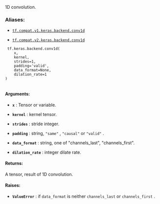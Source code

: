 1D convolution.



### Aliases:

- [ `tf.compat.v1.keras.backend.conv1d` ](/api_docs/python/tf/keras/backend/conv1d)

- [ `tf.compat.v2.keras.backend.conv1d` ](/api_docs/python/tf/keras/backend/conv1d)



```
 tf.keras.backend.conv1d(
    x,
    kernel,
    strides=1,
    padding='valid',
    data_format=None,
    dilation_rate=1
)
 
```



#### Arguments:

- **`x`** : Tensor or variable.

- **`kernel`** : kernel tensor.

- **`strides`** : stride integer.

- **`padding`** : string,  `"same"` ,  `"causal"`  or  `"valid"` .

- **`data_format`** : string, one of "channels_last", "channels_first".

- **`dilation_rate`** : integer dilate rate.



#### Returns:
A tensor, result of 1D convolution.



#### Raises:

- **`ValueError`** : if  `data_format`  is neither  `channels_last`  or
 `channels_first` .


